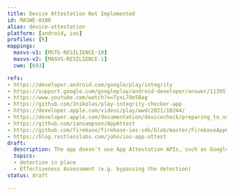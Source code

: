```yaml
---
title: Device Attestation Not Implemented
id: MASWE-0100
alias: device-attestation
platform: [android, ios]
profiles: [R]
mappings:
  masvs-v1: [MSTG-RESILIENCE-10]
  masvs-v2: [MASVS-RESILIENCE-1]
  cwe: [693]

refs:
- https://developer.android.com/google/play/integrity
- https://support.google.com/googleplay/android-developer/answer/11395166?hl=en
- https://www.youtube.com/watch?v=TyxL78e5Bag
- https://github.com/1nikolas/play-integrity-checker-app
- https://developer.apple.com/videos/play/wwdc2021/10244/ 
- https://developer.apple.com/documentation/devicecheck/preparing_to_use_the_app_attest_service 
- https://github.com/iansampson/AppAttest 
- https://github.com/firebase/firebase-ios-sdk/blob/master/FirebaseAppCheck/Sources/AppAttestProvider/DCAppAttestService+FIRAppAttestService.h 
- https://blog.restlesslabs.com/john/ios-app-attest
draft:
  description: The app doesn't use App Attestation APIs, such as Google Play Integrity API, iOS DeviceCheck API,so the backend cannot ensure requests originate from a genuine app binary (CWE-693). This exposes the app to tampering, fraud, replay attacks, and unauthorized use of premium features.
  topics:
  - detection in place
  - Effectiveness Assessment (e.g. bypassing the detection)
status: draft

---
```


